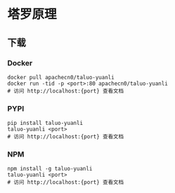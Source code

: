 # 塔罗原理

## 下载

### Docker

```
docker pull apachecn0/taluo-yuanli
docker run -tid -p <port>:80 apachecn0/taluo-yuanli
# 访问 http://localhost:{port} 查看文档
```

### PYPI

```
pip install taluo-yuanli
taluo-yuanli <port>
# 访问 http://localhost:{port} 查看文档
```

### NPM

```
npm install -g taluo-yuanli
taluo-yuanli <port>
# 访问 http://localhost:{port} 查看文档
```